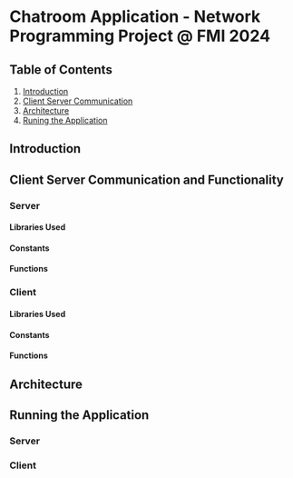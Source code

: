 # Chatroom Application - Network Programming Project @ FMI 2024

## Table of Contents

1. [Introduction](#introduction)
2. [Client Server Communication](#client-server-communication)
3. [Architecture](#architecture)
4. [Runing the Application](#running-the-application)

## Introduction


## Client Server Communication and Functionality

### Server

#### Libraries Used

#### Constants

#### Functions

### Client

#### Libraries Used

#### Constants

#### Functions


## Architecture


## Running the Application

### Server

### Client